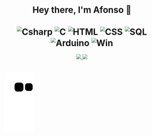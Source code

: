  <div align="center" style="display: inline_block"><br>
  <h1>Hey there, I'm Afonso 👋 <br>
    <br>
<img align="center" alt="Csharp" height="90" width="70" src="https://cdn.jsdelivr.net/gh/devicons/devicon/icons/csharp/csharp-original.svg" />
<img align="center" alt="C" height="90" width="70" src="https://cdn.jsdelivr.net/gh/devicons/devicon/icons/c/c-original.svg" />
<img align="center" alt="HTML" height="90" width="70" src="https://cdn.jsdelivr.net/gh/devicons/devicon/icons/html5/html5-original.svg" />
<img align="center" alt="CSS" height="90" width="70" src="https://cdn.jsdelivr.net/gh/devicons/devicon/icons/css3/css3-original.svg" />
<img align="center" alt="SQL" height="90" width="70" src="https://cdn.jsdelivr.net/gh/devicons/devicon/icons/mysql/mysql-original-wordmark.svg" />
<img align="center" alt="Arduino" height="90" width="70" src="https://cdn.jsdelivr.net/gh/devicons/devicon/icons/arduino/arduino-original.svg" />
<img align="center" alt="Win" height="90" width="70" src="https://cdn.jsdelivr.net/gh/devicons/devicon/icons/windows8/windows8-original.svg" />
</h1>
</div>

</h1>
</div>

<div align="center">
  <a href="https://github.com/DreamOutLoud365">
  <img height="150em" src="https://github-readme-stats.vercel.app/api?username=DreamOutLoud365&show_icons=true&theme=radical&include_all_commits=true&count_private=true"/>
  <img height="150em" src="https://github-readme-stats.vercel.app/api/top-langs/?username=DreamOutLoud365&layout=compact&langs_count=7&theme=radical"/>
</div>

  #
 
 ![Snake animation](https://github.com/DreamOutLoud365/DreamOutLoud365/blob/output/github-contribution-grid-snake.svg) 
 </div>
